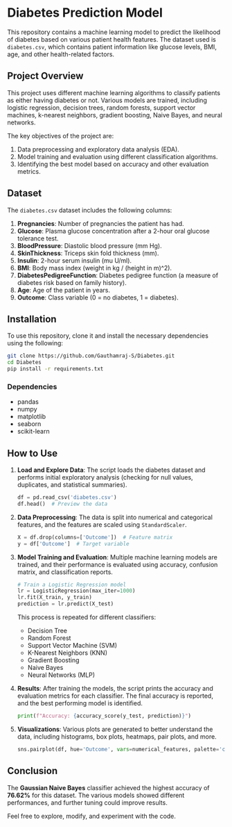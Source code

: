 # Diabetes Prediction Model

This repository contains a machine learning model to predict the likelihood of diabetes based on various patient health features. The dataset used is `diabetes.csv`, which contains patient information like glucose levels, BMI, age, and other health-related factors.

## Project Overview

This project uses different machine learning algorithms to classify patients as either having diabetes or not. Various models are trained, including logistic regression, decision trees, random forests, support vector machines, k-nearest neighbors, gradient boosting, Naive Bayes, and neural networks.

The key objectives of the project are:
1. Data preprocessing and exploratory data analysis (EDA).
2. Model training and evaluation using different classification algorithms.
3. Identifying the best model based on accuracy and other evaluation metrics.

## Dataset

The `diabetes.csv` dataset includes the following columns:

1. **Pregnancies**: Number of pregnancies the patient has had.
2. **Glucose**: Plasma glucose concentration after a 2-hour oral glucose tolerance test.
3. **BloodPressure**: Diastolic blood pressure (mm Hg).
4. **SkinThickness**: Triceps skin fold thickness (mm).
5. **Insulin**: 2-hour serum insulin (mu U/ml).
6. **BMI**: Body mass index (weight in kg / (height in m)^2).
7. **DiabetesPedigreeFunction**: Diabetes pedigree function (a measure of diabetes risk based on family history).
8. **Age**: Age of the patient in years.
9. **Outcome**: Class variable (0 = no diabetes, 1 = diabetes).

## Installation

To use this repository, clone it and install the necessary dependencies using the following:

```bash
git clone https://github.com/Gauthamraj-S/Diabetes.git
cd Diabetes
pip install -r requirements.txt
```

### Dependencies

- pandas
- numpy
- matplotlib
- seaborn
- scikit-learn

## How to Use

1. **Load and Explore Data**: 
   The script loads the diabetes dataset and performs initial exploratory analysis (checking for null values, duplicates, and statistical summaries). 
   
   ```python
   df = pd.read_csv('diabetes.csv')
   df.head()  # Preview the data
   ```

2. **Data Preprocessing**:
   The data is split into numerical and categorical features, and the features are scaled using `StandardScaler`.

   ```python
   X = df.drop(columns=['Outcome'])  # Feature matrix
   y = df['Outcome']  # Target variable
   ```

3. **Model Training and Evaluation**:
   Multiple machine learning models are trained, and their performance is evaluated using accuracy, confusion matrix, and classification reports.

   ```python
   # Train a Logistic Regression model
   lr = LogisticRegression(max_iter=1000)
   lr.fit(X_train, y_train)
   prediction = lr.predict(X_test)
   ```

   This process is repeated for different classifiers:
   - Decision Tree
   - Random Forest
   - Support Vector Machine (SVM)
   - K-Nearest Neighbors (KNN)
   - Gradient Boosting
   - Naive Bayes
   - Neural Networks (MLP)

4. **Results**:
   After training the models, the script prints the accuracy and evaluation metrics for each classifier. The final accuracy is reported, and the best performing model is identified.

   ```python
   print(f"Accuracy: {accuracy_score(y_test, prediction)}")
   ```

5. **Visualizations**:
   Various plots are generated to better understand the data, including histograms, box plots, heatmaps, pair plots, and more.

   ```python
   sns.pairplot(df, hue='Outcome', vars=numerical_features, palette='coolwarm')
   ```

## Conclusion

The **Gaussian Naive Bayes** classifier achieved the highest accuracy of **76.62%** for this dataset. The various models showed different performances, and further tuning could improve results.


Feel free to explore, modify, and experiment with the code.